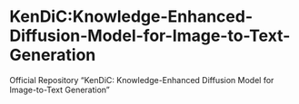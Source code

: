 # KenDiC:Knowledge-Enhanced-Diffusion-Model-for-Image-to-Text-Generation
Official Repository “KenDiC: Knowledge-Enhanced Diffusion Model for Image-to-Text Generation”
